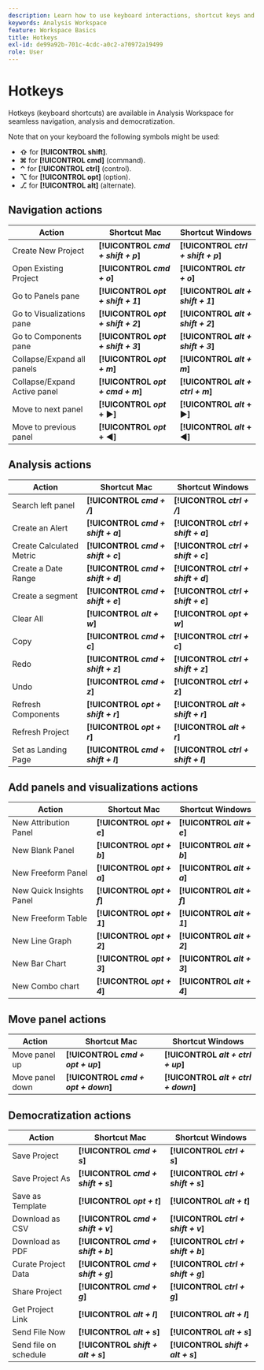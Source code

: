 ```yaml
---
description: Learn how to use keyboard interactions, shortcut keys and point-and-click behaviors available in Analysis Workspace.
keywords: Analysis Workspace
feature: Workspace Basics
title: Hotkeys
exl-id: de99a92b-701c-4cdc-a0c2-a70972a19499
role: User
---
```

# Hotkeys 

Hotkeys (keyboard shortcuts) are available in Analysis Workspace for seamless navigation, analysis and democratization.

Note that on your keyboard the following symbols might be used:

- **⇧** for **[!UICONTROL **shift**]**.
- **⌘** for **[!UICONTROL **cmd**]** (command).
- **⌃** for **[!UICONTROL **ctrl**]** (control).
- **⌥** for **[!UICONTROL **opt**]** (option).
- **⎇** for **[!UICONTROL **alt**]** (alternate).

## Navigation actions

 |  Action  |  Shortcut Mac  |  Shortcut Windows  | 
 | --- | --- | --- | 
 | Create New Project | **[!UICONTROL *cmd + shift + p*]** |  **[!UICONTROL *ctrl + shift + p*]**  | 
 | Open Existing Project | **[!UICONTROL *cmd + o*]** |  **[!UICONTROL *ctr + o*]**  | 
 | Go to Panels pane | **[!UICONTROL *opt + shift + 1*]** |  **[!UICONTROL *alt + shift + 1*]**  | 
 | Go to Visualizations pane | **[!UICONTROL *opt + shift + 2*]**  | **[!UICONTROL *alt + shift + 2*]** |
 | Go to Components pane | **[!UICONTROL *opt + shift + 3*]** | **[!UICONTROL *alt + shift + 3*]**  | 
 | Collapse/Expand all panels | **[!UICONTROL *opt + m*]** | **[!UICONTROL *alt + m*]**  | 
 | Collapse/Expand Active panel | **[!UICONTROL *opt + cmd + m*]** | **[!UICONTROL *alt + ctrl + m*]**  | 
 | Move to next panel | **[!UICONTROL *opt* + ▶︎]** | **[!UICONTROL *alt* + ▶︎]**  | 
 | Move to previous panel | **[!UICONTROL *opt* + ◀︎]** | **[!UICONTROL *alt* + ◀︎]**  | 

## Analysis actions

 |  Action  |  Shortcut Mac  |  Shortcut Windows  | 
 | --- | --- | --- | 
 | Search left panel | **[!UICONTROL *cmd + /*]** | **[!UICONTROL *ctrl + /*]** | 
 | Create an Alert | **[!UICONTROL *cmd + shift + a*]** | **[!UICONTROL *ctrl + shift + a*]** | 
 | Create Calculated Metric | **[!UICONTROL *cmd + shift + c*]** | **[!UICONTROL *ctrl + shift + c*]**| 
 | Create a Date Range | **[!UICONTROL *cmd + shift + d*]** | **[!UICONTROL *ctrl + shift + d*]** | 
 | Create a segment  | **[!UICONTROL *cmd + shift + e*]** | **[!UICONTROL *ctrl + shift + e*]** | 
 | Clear All | **[!UICONTROL *alt + w*]** | **[!UICONTROL *opt + w*]** | 
 | Copy | **[!UICONTROL *cmd + c*]** | **[!UICONTROL *ctrl + c*]** | 
 | Redo | **[!UICONTROL *cmd + shift + z*]** | **[!UICONTROL *ctrl + shift + z*]** | 
 | Undo | **[!UICONTROL *cmd + z*]** | **[!UICONTROL *ctrl + z*]** | 
 | Refresh Components | **[!UICONTROL *opt + shift + r*]** | **[!UICONTROL *alt + shift + r*]** | 
 | Refresh Project | **[!UICONTROL *opt + r*]** | **[!UICONTROL *alt + r*]** | 
 | Set as Landing Page | **[!UICONTROL *cmd + shift + l*]** | **[!UICONTROL *ctrl + shift + l*]** | 

## Add panels and visualizations actions

 |  Action  |  Shortcut Mac  |  Shortcut Windows  | 
 | --- | --- | --- | 
 | New Attribution Panel | **[!UICONTROL *opt + e*]** | **[!UICONTROL *alt + e*]** | 
 | New Blank Panel | **[!UICONTROL *opt + b*]** | **[!UICONTROL *alt + b*]** | 
 | New Freeform Panel | **[!UICONTROL *opt + a*]** | **[!UICONTROL *alt + a*]** | 
 | New Quick Insights Panel | **[!UICONTROL *opt + f*]** | **[!UICONTROL *alt + f*]** | 
 | New Freeform Table | **[!UICONTROL *opt + 1*]** | **[!UICONTROL *alt + 1*]** | 
 | New Line Graph | **[!UICONTROL *opt + 2*]** | **[!UICONTROL *alt + 2*]** | 
 | New Bar Chart | **[!UICONTROL *opt + 3*]** | **[!UICONTROL *alt + 3*]** | 
 | New Combo chart | **[!UICONTROL *opt + 4*]** |  **[!UICONTROL *alt + 4*]** | 

## Move panel actions

|  Action  |  Shortcut Mac  |  Shortcut Windows  | 
| --- | --- | --- | 
| Move panel up | **[!UICONTROL *cmd + opt + up*]** |  **[!UICONTROL *alt + ctrl + up*]** | 
| Move panel down | **[!UICONTROL *cmd + opt + down*]** |  **[!UICONTROL *alt + ctrl + down*]** |   

## Democratization actions

 |  Action  |  Shortcut Mac  |  Shortcut Windows  | 
 | --- | --- | --- | 
 | Save Project | **[!UICONTROL *cmd + s*]** | **[!UICONTROL *ctrl + s*]** | 
 | Save Project As | **[!UICONTROL *cmd + shift + s*]** | **[!UICONTROL *ctrl + shift + s*]** | 
 | Save as Template | **[!UICONTROL *opt + t*]** | **[!UICONTROL *alt + t*]** | 
 | Download as CSV | **[!UICONTROL *cmd + shift + v*]** | **[!UICONTROL *ctrl + shift + v*]** | 
 | Download as PDF | **[!UICONTROL *cmd + shift + b*]** | **[!UICONTROL *ctrl + shift + b*]** | 
 | Curate Project Data | **[!UICONTROL *cmd + shift + g*]** | **[!UICONTROL *ctrl + shift + g*]** | 
 | Share Project | **[!UICONTROL *cmd + g*]** | **[!UICONTROL *ctrl + g*]** | 
 | Get Project Link | **[!UICONTROL *alt + l*]** | **[!UICONTROL *alt + l*]** | 
 | Send File Now | **[!UICONTROL *alt + s*]** | **[!UICONTROL *alt + s*]** | 
 | Send file on schedule | **[!UICONTROL *shift + alt + s*]** | **[!UICONTROL *shift + alt + s*]** | 
